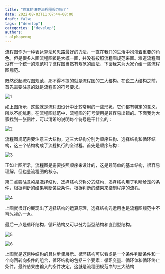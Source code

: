 ```yaml
---
title: "你真的清楚流程图规范吗？"
date: 2022-08-03T11:07:44+08:00
draft: false
tags: ["develop"]
categories: ["develop"]
authors:
- alphapenng
---
```


流程图作为一种表达算法和思路最好的方法，一直在我们的生活中扮演着重要的角色。但是很多人画流程图都是大概一画，并没有按照流程图规范来画。难道流程图没有一个统一的规范吗？流程图当然有规范的画法，下面我来为大家介绍一些流程图规范。

既然说起流程图规范，那不得不提的就是流程图的三大结构。在说三大结构之前，首先需要注意的就是流程图的符号要求。

![1](https://alphapenng-1305651397.cos.ap-shanghai.myqcloud.com/uPic/2021_11_17_5vn0wT.jpg)

如上图所示，这些就是流程图设计中比较常用的一些形状。它们都有特定的含义，所以不能乱用。在流程图规范中，流程图的符号使用是最容易出错的。下面我为大家找到一张图片，可以清晰的说明每个符号是干什么的：

![2](https://alphapenng-1305651397.cos.ap-shanghai.myqcloud.com/uPic/2021_11_17_3321ZS.jpg)

流程图规范需要注意三大结构，这三大结构分别为顺序结构、选择结构和循环结构，这三个结构构成了流程执行的全过程。首先是顺序结构：

![3](https://alphapenng-1305651397.cos.ap-shanghai.myqcloud.com/uPic/2021_11_17_drmF7b.jpg)

正如上图所示，流程图是需要按照顺序来设计的，这是最简单的基本结构，很容易理解，但也是流程图的核心。

第二点要注意的是选择结构，选择结构又称分支结构，选择结构用于判断给定的条件，根据判断的结果判断某些条件，根据判断的结果来控制程序的流程。

![4](https://alphapenng-1305651397.cos.ap-shanghai.myqcloud.com/uPic/2021_11_17_IVJeaa.jpg)

上图就很好的展现出了选择结构的运算原理，选择结构的运用也是流程图规范中不可忽视的一点。

最后一点是循环结构，循环结构又可以分为当型结构和直到型结构。

![5](https://alphapenng-1305651397.cos.ap-shanghai.myqcloud.com/uPic/2021_11_17_kFj8sq.jpg)

![6](https://alphapenng-1305651397.cos.ap-shanghai.myqcloud.com/uPic/2021_11_17_LBiUql.jpg)

上图就是这两种结构的具体步骤展示。循环结构可以看成是一个条件判断条件和一个向回转向条件的组合，循环结构的包括三个要素：循环变量、循环体和循环终止条件。最终结果由输入的条件决定。这就是流程图规范中的三大结构
